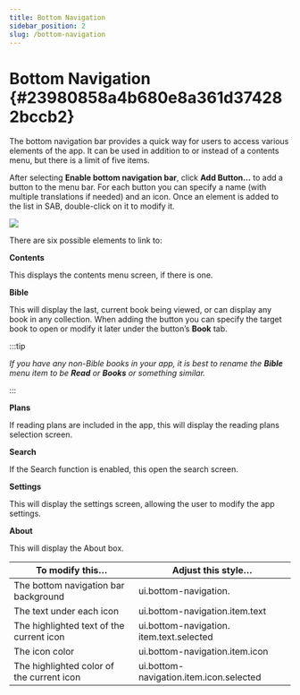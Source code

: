 ```yaml
---
title: Bottom Navigation
sidebar_position: 2
slug: /bottom-navigation
---
```


# Bottom Navigation {#23980858a4b680e8a361d374282bccb2}

The bottom navigation bar provides a quick way for users to access various elements of the app. It can be used in addition to or instead of a contents menu, but there is a limit of five items.

After selecting **Enable bottom navigation bar**, click **Add Button…** to add a button to the menu bar. For each button you can specify a name (with multiple translations if needed) and an icon. Once an element is added to the list in SAB, double-click on it to modify it.

![](/notion_imgs/bottom-navigation.23980858-a4b6-80e5-9b5e-da5e10ab2c14.png)

There are six possible elements to link to:

**Contents**

This displays the contents menu screen, if there is one.

**Bible**

This will display the last, current book being viewed, or can display any book in any collection. When adding the button you can specify the target book to open or modify it later under the button’s **Book** tab.

:::tip

_If you have any non-Bible books in your app, it is best to rename the_ _**Bible**_ _menu item to be_ _**Read**_ _or_ _**Books**_ _or something similar._

:::

**Plans**

If reading plans are included in the app, this will display the reading plans selection screen.

**Search**

If the Search function is enabled, this open the search screen.

**Settings**

This will display the settings screen, allowing the user to modify the app settings.

**About**

This will display the About box.

| **To modify this…**                       | **Adjust this style…**                                                                                   |
| ----------------------------------------- | -------------------------------------------------------------------------------------------------------- |
| The bottom navigation bar background      | ui.bottom-navigation.                                                    |
| The text under each icon                  | ui.bottom-navigation.item.text                           |
| The highlighted text of the current icon  | ui.bottom-navigation. item.text.selected |
| The icon color                            | ui.bottom-navigation.item.icon                           |
| The highlighted color of the current icon | ui.bottom-navigation.item.icon.selected  |

